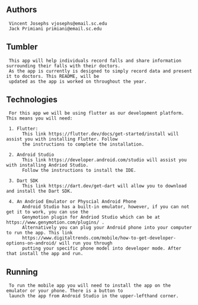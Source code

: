 ## Authors
     Vincent Josephs vjosephs@email.sc.edu
     Jack Primiani primiani@email.sc.edu

## Tumbler
     This app will help individuals record falls and share information surrounding their falls with their doctors.
     As the app is currently is designed to simply record data and present it to doctors. This README, will be
     updated as the app is worked on throughout the year. 
## Technologies
     For this app we will be using flutter as our development platform. This means you will need:
     
     1. Flutter:
          This link https://flutter.dev/docs/get-started/install will assist you with installing Flutter. Follow
          the instructions to complete the installation. 
          
     2. Android Studio
          This link https://developer.android.com/studio will assist you with installing Andriod Studio. 
          Follow the instructions to install the IDE.
          
     3. Dart SDK
          This link https://dart.dev/get-dart will allow you to download and install the Dart SDK.
          
     4. An Andriod Emulator or Physcial Android Phone
          Android Studio has a built-in emulator, however, if you can not get it to work, you can use the
          Genymotion plugin for Andriod Studio which can be at https://www.genymotion.com/plugins/ . 
          Alternatively you can plug your Android phone into your computer to run the app. This link 
          https://www.digitaltrends.com/mobile/how-to-get-developer-options-on-android/ will run you through 
          putting your specific phone model into developer mode. After that install the app and run.
          
## Running
     To run the mobile app you will need to install the app on the emulator or your phone. There is a button to 
     launch the app from Android Studio in the upper-lefthand corner. 
 

